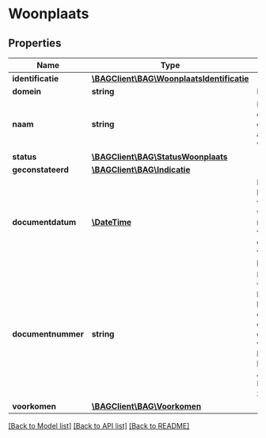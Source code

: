 # Woonplaats

## Properties
Name | Type | Description | Notes
------------ | ------------- | ------------- | -------------
**identificatie** | [**\BAGClient\BAG\WoonplaatsIdentificatie**](WoonplaatsIdentificatie.md) |  | 
**domein** | **string** | NL.IMBAG.Woonplaats | 
**naam** | **string** | De benaming van een door het gemeentebestuur aangewezen woonplaats. | 
**status** | [**\BAGClient\BAG\StatusWoonplaats**](StatusWoonplaats.md) |  | 
**geconstateerd** | [**\BAGClient\BAG\Indicatie**](Indicatie.md) |  | 
**documentdatum** | [**\DateTime**](\DateTime.md) | De datum waarop het brondocument is vastgesteld, op basis waarvan een opname, mutatie of een verwijdering van gegevens ten aanzien van een object heeft plaatsgevonden. | 
**documentnummer** | **string** | De unieke aanduiding van het brondocument op basis waarvan een opname, mutatie of een verwijdering van gegevens ten aanzien van een woonplaats heeft plaatsgevonden, binnen een gemeente. Alle karakters uit de MES-1 karakterset zijn toegestaan. | 
**voorkomen** | [**\BAGClient\BAG\Voorkomen**](Voorkomen.md) |  | 

[[Back to Model list]](../../README.md#documentation-for-models) [[Back to API list]](../../README.md#documentation-for-api-endpoints) [[Back to README]](../../README.md)

